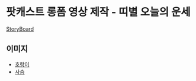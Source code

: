 # 팟캐스트 롱폼 영상 제작 - 띠별 오늘의 운세

[StoryBoard](https://github.com/jaerang0611/toylearn_AI_multimedias/blob/main/quests/50_popcasts/StoryBoard)

## 이미지

- [호랑이](https://labs.google/fx/tools/whisk/share/6nhnqdokd0000)
- [사슴](https://labs.google/fx/tools/whisk/share/0fnrnacb60000)